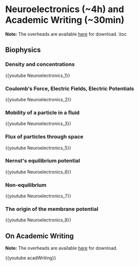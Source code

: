 
# Neuroelectronics (~4h) and Academic Writing (~30min)

**Note:** The overheads are available
[here](https://github.com/mgiugliano/ComputationalNeurobiologyCourse/tree/main/overheads/Lectures)
for download. \toc

## Biophysics

### Density and concentrations

{{youtube Neuroelectronics_1}}

### Coulomb's Force, Electric Fields, Electric Potentials

{{youtube Neuroelectronics_2}}

### Mobility of a particle in a fluid

{{youtube Neuroelectronics_3}}

### Flux of particles through space

{{youtube Neuroelectronics_5}}

### Nernst's equilibrium potential

{{youtube Neuroelectronics_6}}

### Non-equilibrium

{{youtube Neuroelectronics_7}}

### The origin of the membrane potential

{{youtube Neuroelectronics_8}}

## On Academic Writing

**Note:** The overheads are available
[here](https://github.com/mgiugliano/ComputationalNeurobiologyCourse/tree/main/overheads/softSkills)
for download.

{{youtube acadWriting}}
